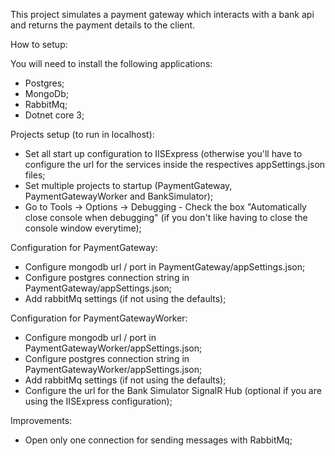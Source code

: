 This project simulates a payment gateway which interacts with a bank api and returns the payment details to the client.

How to setup:

You will need to install the following applications:

- Postgres;
- MongoDb;
- RabbitMq;
- Dotnet core 3;

Projects setup (to run in localhost):

- Set all start up configuration to IISExpress (otherwise you'll have to configure the url for the services inside the respectives appSettings.json files;
- Set multiple projects to startup (PaymentGateway, PaymentGatewayWorker and BankSimulator);
- Go to Tools -> Options -> Debugging - Check the box "Automatically close console when debugging" (if you don't like having to close the console window everytime);

Configuration for PaymentGateway:

- Configure mongodb url / port in PaymentGateway/appSettings.json;
- Configure postgres connection string in PaymentGateway/appSettings.json;
- Add rabbitMq settings (if not using the defaults);

Configuration for PaymentGatewayWorker: 

- Configure mongodb url / port in PaymentGatewayWorker/appSettings.json;
- Configure postgres connection string in PaymentGatewayWorker/appSettings.json;
- Add rabbitMq settings (if not using the defaults);
- Configure the url for the Bank Simulator SignalR Hub (optional if you are using the IISExpress configuration);

Improvements: 

- Open only one connection for sending messages with RabbitMq;

